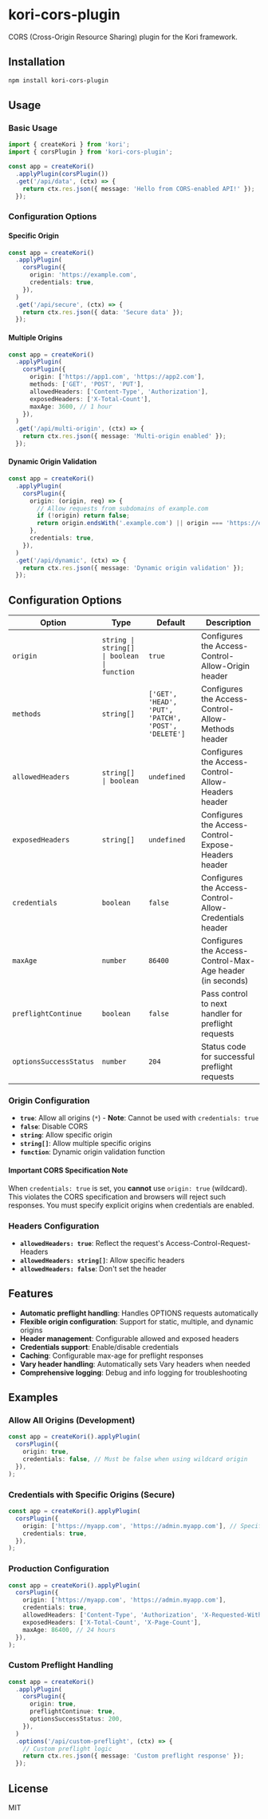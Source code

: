 # kori-cors-plugin

CORS (Cross-Origin Resource Sharing) plugin for the Kori framework.

## Installation

```bash
npm install kori-cors-plugin
```

## Usage

### Basic Usage

```typescript
import { createKori } from 'kori';
import { corsPlugin } from 'kori-cors-plugin';

const app = createKori()
  .applyPlugin(corsPlugin())
  .get('/api/data', (ctx) => {
    return ctx.res.json({ message: 'Hello from CORS-enabled API!' });
  });
```

### Configuration Options

#### Specific Origin

```typescript
const app = createKori()
  .applyPlugin(
    corsPlugin({
      origin: 'https://example.com',
      credentials: true,
    }),
  )
  .get('/api/secure', (ctx) => {
    return ctx.res.json({ data: 'Secure data' });
  });
```

#### Multiple Origins

```typescript
const app = createKori()
  .applyPlugin(
    corsPlugin({
      origin: ['https://app1.com', 'https://app2.com'],
      methods: ['GET', 'POST', 'PUT'],
      allowedHeaders: ['Content-Type', 'Authorization'],
      exposedHeaders: ['X-Total-Count'],
      maxAge: 3600, // 1 hour
    }),
  )
  .get('/api/multi-origin', (ctx) => {
    return ctx.res.json({ message: 'Multi-origin enabled' });
  });
```

#### Dynamic Origin Validation

```typescript
const app = createKori()
  .applyPlugin(
    corsPlugin({
      origin: (origin, req) => {
        // Allow requests from subdomains of example.com
        if (!origin) return false;
        return origin.endsWith('.example.com') || origin === 'https://example.com';
      },
      credentials: true,
    }),
  )
  .get('/api/dynamic', (ctx) => {
    return ctx.res.json({ message: 'Dynamic origin validation' });
  });
```

## Configuration Options

| Option                 | Type                                        | Default                                             | Description                                               |
| ---------------------- | ------------------------------------------- | --------------------------------------------------- | --------------------------------------------------------- |
| `origin`               | `string \| string[] \| boolean \| function` | `true`                                              | Configures the Access-Control-Allow-Origin header         |
| `methods`              | `string[]`                                  | `['GET', 'HEAD', 'PUT', 'PATCH', 'POST', 'DELETE']` | Configures the Access-Control-Allow-Methods header        |
| `allowedHeaders`       | `string[] \| boolean`                       | `undefined`                                         | Configures the Access-Control-Allow-Headers header        |
| `exposedHeaders`       | `string[]`                                  | `undefined`                                         | Configures the Access-Control-Expose-Headers header       |
| `credentials`          | `boolean`                                   | `false`                                             | Configures the Access-Control-Allow-Credentials header    |
| `maxAge`               | `number`                                    | `86400`                                             | Configures the Access-Control-Max-Age header (in seconds) |
| `preflightContinue`    | `boolean`                                   | `false`                                             | Pass control to next handler for preflight requests       |
| `optionsSuccessStatus` | `number`                                    | `204`                                               | Status code for successful preflight requests             |

### Origin Configuration

- **`true`**: Allow all origins (`*`) - **Note**: Cannot be used with `credentials: true`
- **`false`**: Disable CORS
- **`string`**: Allow specific origin
- **`string[]`**: Allow multiple specific origins
- **`function`**: Dynamic origin validation function

#### Important CORS Specification Note

When `credentials: true` is set, you **cannot** use `origin: true` (wildcard). This violates the CORS specification and browsers will reject such responses. You must specify explicit origins when credentials are enabled.

### Headers Configuration

- **`allowedHeaders: true`**: Reflect the request's Access-Control-Request-Headers
- **`allowedHeaders: string[]`**: Allow specific headers
- **`allowedHeaders: false`**: Don't set the header

## Features

- **Automatic preflight handling**: Handles OPTIONS requests automatically
- **Flexible origin configuration**: Support for static, multiple, and dynamic origins
- **Header management**: Configurable allowed and exposed headers
- **Credentials support**: Enable/disable credentials
- **Caching**: Configurable max-age for preflight responses
- **Vary header handling**: Automatically sets Vary headers when needed
- **Comprehensive logging**: Debug and info logging for troubleshooting

## Examples

### Allow All Origins (Development)

```typescript
const app = createKori().applyPlugin(
  corsPlugin({
    origin: true,
    credentials: false, // Must be false when using wildcard origin
  }),
);
```

### Credentials with Specific Origins (Secure)

```typescript
const app = createKori().applyPlugin(
  corsPlugin({
    origin: ['https://myapp.com', 'https://admin.myapp.com'], // Specific origins required
    credentials: true,
  }),
);
```

### Production Configuration

```typescript
const app = createKori().applyPlugin(
  corsPlugin({
    origin: ['https://myapp.com', 'https://admin.myapp.com'],
    credentials: true,
    allowedHeaders: ['Content-Type', 'Authorization', 'X-Requested-With'],
    exposedHeaders: ['X-Total-Count', 'X-Page-Count'],
    maxAge: 86400, // 24 hours
  }),
);
```

### Custom Preflight Handling

```typescript
const app = createKori()
  .applyPlugin(
    corsPlugin({
      origin: true,
      preflightContinue: true,
      optionsSuccessStatus: 200,
    }),
  )
  .options('/api/custom-preflight', (ctx) => {
    // Custom preflight logic
    return ctx.res.json({ message: 'Custom preflight response' });
  });
```

## License

MIT
